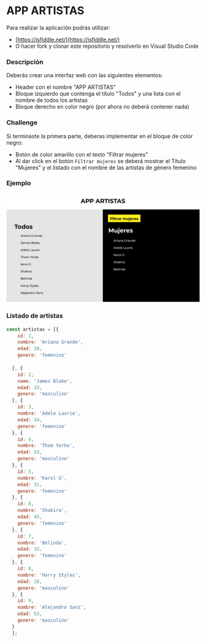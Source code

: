 # APP ARTISTAS
Para realizar la aplicación podrás utilizar:
- [https://jsfiddle.net/](https://jsfiddle.net/)
- O hacer fork y clonar este repositorio y resolverlo en Visual Studio Code

### Descripción
Deberás crear una interfaz web con las siguientes elementos:
- Header con el nombre "APP ARTISTAS"
- Bloque izquierdo que contenga el título "Todos" y una lista con el nombre de todos los artistas
- Bloque derecho en color negro (por ahora no deberá contener nada)

### Challenge
Si terminaste la primera parte, deberas implementar en el bloque de color negro:

- Botón de color amarillo con el texto "Filtrar mujeres"
- Al dar click en el botón `Filtrar mujeres` se deberá mostrar el Título "Mujeres" y el listado con el nombre de las artistas de género femenino

### Ejemplo
![img](https://github.com/AnHernandezOlvera/app-artistas/blob/main/images/app-ejemplo.jpg)

### Listado de artistas

```js
const artistas = [{
    id: 1,
    nombre: 'Ariana Grande',
    edad: 28,
    genero: 'femenino'

  }, {
    id: 2,
    name: 'James Blake',
    edad: 33,
    genero: 'masculino'
  }, {
    id: 3,
    nombre: 'Adele Laurie',
    edad: 34,
    genero: 'femenino'
  }, {
    id: 4,
    nombre: 'Thom Yorke',
    edad: 53,
    genero: 'masculino'
  }, {
    id: 5,
    nombre: 'Karol G',
    edad: 31,
    genero: 'femenino'
  }, {
    id: 6,
    nombre: 'Shakira',
    edad: 45,
    genero: 'femenino'
  }, {
    id: 7,
    nombre: 'Belinda',
    edad: 32,
    genero: 'femenino'
  }, {
    id: 8,
    nombre: 'Harry Styles',
    edad: 28,
    genero: 'masculino'
  }, {
    id: 9,
    nombre: 'Alejandro Sanz',
    edad: 53,
    genero: 'masculino'
  }
  ];

```
